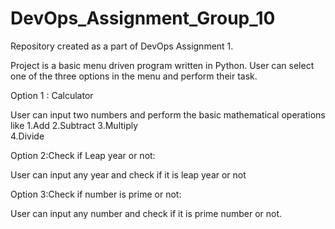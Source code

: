 # DevOps_Assignment_Group_10

Repository created as a part of DevOps Assignment 1.

Project is a basic menu driven program written in Python. User can select one of the three options in the menu and perform their task.

Option 1 : Calculator

User can input two numbers and perform the basic mathematical operations like 
1.Add 
2.Subtract 
3.Multiply  
4.Divide

Option 2:Check if Leap year or not:

User can input any year and check if it is leap year or not

Option 3:Check if number is prime or not:

User can input any number and check if it is prime number or not.



